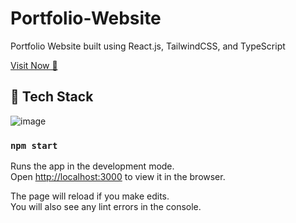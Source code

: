 # Portfolio-Website

Portfolio Website built using React.js, TailwindCSS, and TypeScript

[Visit Now 🚀](https://ravindukaushalya.netlify.app/)

## 📌 Tech Stack

![image](https://github.com/user-attachments/assets/590d9cbc-ff7c-4474-b167-afc92451c9c9)


### `npm start`

Runs the app in the development mode.\
Open [http://localhost:3000](http://localhost:3000) to view it in the browser.

The page will reload if you make edits.\
You will also see any lint errors in the console.
